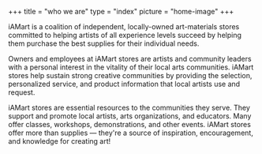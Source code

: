 +++
title = "who we are"
type = "index"
picture = "home-image"
+++

iAMart is a coalition of independent, locally-owned art-materials stores committed to helping artists of all experience levels succeed by helping them purchase the best supplies for their individual needs.

Owners and employees at iAMart stores are artists and community leaders with a personal interest in the vitality of their local arts communities. iAMart stores help sustain strong creative communities by providing the selection, personalized service, and product information that local artists use and request.

iAMart stores are essential resources to the communities they serve. They support and promote local artists, arts organizations, and educators. Many offer classes, workshops, demonstrations, and other events. iAMart stores offer more than supplies — they're a source of inspiration, encouragement, and knowledge for creating art!